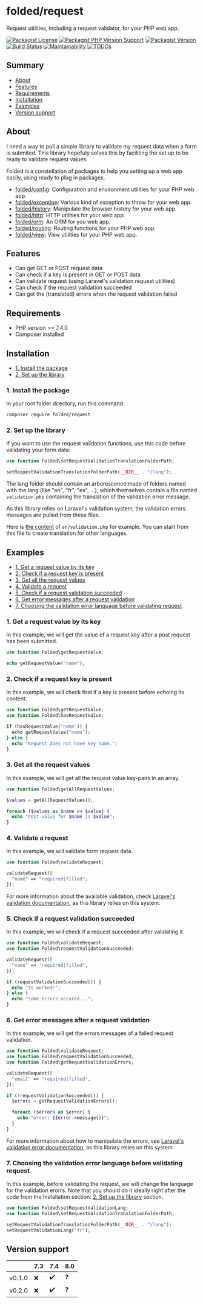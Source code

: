 # folded/request

Request utilities, including a request validator, for your PHP web app.

[![Packagist License](https://img.shields.io/packagist/l/folded/request)](https://github.com/folded-php/request/blob/master/LICENSE) [![Packagist PHP Version Support](https://img.shields.io/packagist/php-v/folded/request)](https://github.com/folded-php/request/blob/master/composer.json#L14) [![Packagist Version](https://img.shields.io/packagist/v/folded/request)](https://packagist.org/packages/folded/request) [![Build Status](https://travis-ci.com/folded-php/request.svg?branch=master)](https://travis-ci.com/folded-php/request) [![Maintainability](https://api.codeclimate.com/v1/badges/a00ce29a5b549d6f2ba4/maintainability)](https://codeclimate.com/github/folded-php/request/maintainability) [![TODOs](https://img.shields.io/endpoint?url=https://api.tickgit.com/badge?repo=github.com/folded-php/request)](https://www.tickgit.com/browse?repo=github.com/folded-php/request)

## Summary

- [About](#about)
- [Features](#features)
- [Requirements](#requirements)
- [Installation](#installation)
- [Examples](#examples)
- [Version support](#version-support)

## About

I need a way to pull a simple library to validate my request data when a form is submited. This library hopefuly solves this by faciliting the set up to be ready to validate request values.

Folded is a constellation of packages to help you setting up a web app easily, using ready to plug in packages.

- [folded/config](https://github.com/folded-php/config): Configuration and environment utilities for your PHP web app.
- [folded/exception](https://github.com/folded-php/exception): Various kind of exception to throw for your web app.
- [folded/history](https://github.com/folded-php/history): Manipulate the browser history for your web app.
- [folded/http](https://github.com/folded-php/http): HTTP utilities for your web app.
- [folded/orm](https://github.com/folded-php/orm): An ORM for you web app.
- [folded/routing](https://github.com/folded-php/routing): Routing functions for your PHP web app.
- [folded/view](https://github.com/folded-php/view): View utilities for your PHP web app.

## Features

- Can get GET or POST request data
- Can check if a key is present in GET or POST data
- Can validate request (using Laravel's validation request utilities)
- Can check if the request validation succeeded
- Can get the (translated) errors when the request validation failed

## Requirements

- PHP version >= 7.4.0
- Composer installed

## Installation

- [1. Install the package](#1-install-the-package)
- [2. Set up the library](#2-set-up-the-library)

### 1. Install the package

In your root folder directory, run this command:

```bash
composer require folded/request
```

### 2. Set up the library

If you want to use the request validation functions, use this code before validating your form data:

```php
use function Folded\setRequestValidationTranslationFolderPath;

setRequestValidationTranslationFolderPath(__DIR__ . "/lang");
```

The lang folder should contain an arborescence made of folders named with the lang (like "en", "fr", "es", ...), which themselves contain a file named `validation.php` containing the translation of the validation error message.

As this library relies on Laravel's validation system, the validation errors messages are pulled from these files.

Here is [the content](https://github.com/laravel/laravel/blob/v7.25.0/resources/lang/en/validation.php) of `en/validation.php` for example. You can start from this file to create translation for other languages.

## Examples

- [1. Get a request value by its key](#1-get-a-request-value-by-its-key)
- [2. Check if a request key is present](#2-check-if-a-request-key-is-present)
- [3. Get all the request values](#3-get-all-the-request-values)
- [4. Validate a request](#4-validate-a-request)
- [5. Check if a request validation succeeded](#5-check-if-a-request-validation-succeeded)
- [6. Get error messages after a request validation](#6-get-error-messages-after-a-request-validation)
- [7. Choosing the validation error language before validating request](#7-choosing-the-validation-error-language-before-validating-request)

### 1. Get a request value by its key

In this example, we will get the value of a request key after a post request has been submitted.

```php
use function Folded\getRequestValue;

echo getRequestValue("name");
```

### 2. Check if a request key is present

In this example, we will check first if a key is present before echoing its content.

```php
use function Folded\getRequestValue;
use function Folded\hasRequestValue;

if (hasRequestValue("name")) {
  echo getRequestValue("name");
} else {
  echo "Request does not have key name.";
}
```

### 3. Get all the request values

In this example, we will get all the request value key-pairs in an array.

```php
use function Folded\getAllRequestValues;

$values = getAllRequestValues();

foreach ($values as $name => $value) {
  echo "Post value for $name is $value";
}
```

### 4. Validate a request

In this example, we will validate form request data.

```php
use function Folded\validateRequest;

validateRequest([
  "name" => "required|filled",
]);
```

For more information about the available validation, check [Laravel's validation documentation](https://laravel.com/docs/7.x/validation#available-validation-rules), as this library relies on this system.

### 5. Check if a request validation succeeded

In this example, we will check if a request succeeded after validating it.

```php
use function Folded\validateRequest;
use function Folded\requestValidationSucceeded;

validateRequest([
  "name" => "required|filled",
]);

if (requestValidationSucceeded()) {
  echo "it worked!";
} else {
  echo "some errors occured...";
}
```

### 6. Get error messages after a request validation

In this example, we will get the errors messages of a failed request validation.

```php
use function Folded\validateRequest;
use function Folded\requestValidationSucceeded;
use function Folded\getRequestValidationErrors;

validateRequest([
  "email" => "required|filled",
]);

if (!requestValidationSucceeded()) {
  $errors = getRequestValidationErrors();

  foreach ($errors as $error) {
    echo "error: {$error->message()}";
  }
}
```

For more information about how to manipulate the errors, see [Laravel's validation error documentation](https://laravel.com/docs/7.x/validation#working-with-error-messages), as this library relies on this system.

### 7. Choosing the validation error language before validating request

In this example, before validating the request, we will change the language for the validation erorrs. Note that you should do it ideally right after the code from the Installation section: [2. Set up the library](#2-set-up-the-library) section.

```php
use function Folded\setRequestValidationLang;
use function Folded\setRequestValidationTranslationFolderPath;

setRequestValidationTranslationFolderPath(__DIR__ . "/lang");
setRequestValidationLang("fr");
```

## Version support

|        | 7.3 | 7.4 | 8.0 |
| ------ | --- | --- | --- |
| v0.1.0 | ❌  | ✔️  | ❓  |
| v0.2.0 | ❌  | ✔️  | ❓  |

